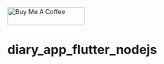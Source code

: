<a href="https://www.buymeacoffee.com/asimjunaidcodes" target="_blank"><img src="https://cdn.buymeacoffee.com/buttons/default-orange.png" alt="Buy Me A Coffee" height="41" width="174"></a>
# diary_app_flutter_nodejs
